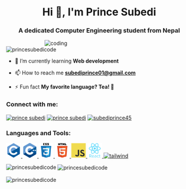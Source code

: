 <h1 align="center">Hi 👋, I'm Prince Subedi</h1>
<h3 align="center">A dedicated Computer Engineering student from Nepal</h3>

<img align="right" alt="coding" width="400" src="https://png.pngtree.com/png-clipart/20230913/original/pngtree-coder-clipart-boy-working-with-computer-game-on-the-desk-vector-png-image_11072679.png">

<p align="left"> <img src="https://komarev.com/ghpvc/?username=princesubedicode&label=Profile%20views&color=0e75b6&style=flat" alt="princesubedicode" /> </p>

- 🌱 I’m currently learning **Web development**

- 📫 How to reach me **subediprince01@gmail.com**

- ⚡ Fun fact **My favorite language? Tea! 🍵**

<h3 align="left">Connect with me:</h3>
<p align="left">
<a href="https://linkedin.com/in/prince subedi" target="blank"><img align="center" src="https://raw.githubusercontent.com/rahuldkjain/github-profile-readme-generator/master/src/images/icons/Social/linked-in-alt.svg" alt="prince subedi" height="30" width="40" /></a>
<a href="https://fb.com/prince subedi" target="blank"><img align="center" src="https://raw.githubusercontent.com/rahuldkjain/github-profile-readme-generator/master/src/images/icons/Social/facebook.svg" alt="prince subedi" height="30" width="40" /></a>
<a href="https://instagram.com/subediprince45" target="blank"><img align="center" src="https://raw.githubusercontent.com/rahuldkjain/github-profile-readme-generator/master/src/images/icons/Social/instagram.svg" alt="subediprince45" height="30" width="40" /></a>
</p>

<h3 align="left">Languages and Tools:</h3>
<p align="left"> <a href="https://www.cprogramming.com/" target="_blank" rel="noreferrer"> <img src="https://raw.githubusercontent.com/devicons/devicon/master/icons/c/c-original.svg" alt="c" width="40" height="40"/> </a> <a href="https://www.w3schools.com/cpp/" target="_blank" rel="noreferrer"> <img src="https://raw.githubusercontent.com/devicons/devicon/master/icons/cplusplus/cplusplus-original.svg" alt="cplusplus" width="40" height="40"/> </a> <a href="https://www.w3schools.com/css/" target="_blank" rel="noreferrer"> <img src="https://raw.githubusercontent.com/devicons/devicon/master/icons/css3/css3-original-wordmark.svg" alt="css3" width="40" height="40"/> </a> <a href="https://www.w3.org/html/" target="_blank" rel="noreferrer"> <img src="https://raw.githubusercontent.com/devicons/devicon/master/icons/html5/html5-original-wordmark.svg" alt="html5" width="40" height="40"/> </a> <a href="https://developer.mozilla.org/en-US/docs/Web/JavaScript" target="_blank" rel="noreferrer"> <img src="https://raw.githubusercontent.com/devicons/devicon/master/icons/javascript/javascript-original.svg" alt="javascript" width="40" height="40"/> </a> <a href="https://reactjs.org/" target="_blank" rel="noreferrer"> <img src="https://raw.githubusercontent.com/devicons/devicon/master/icons/react/react-original-wordmark.svg" alt="react" width="40" height="40"/> </a> <a href="https://tailwindcss.com/" target="_blank" rel="noreferrer"> <img src="https://www.vectorlogo.zone/logos/tailwindcss/tailwindcss-icon.svg" alt="tailwind" width="40" height="40"/> </a> </p>

<p><img align="left" src="https://github-readme-stats.vercel.app/api/top-langs?username=princesubedicode&show_icons=true&locale=en&layout=compact" alt="princesubedicode" /></p>

<p>&nbsp;<img align="center" src="https://github-readme-stats.vercel.app/api?username=princesubedicode&show_icons=true&locale=en" alt="princesubedicode" /></p>

<p><img align="center" src="https://github-readme-streak-stats.herokuapp.com/?user=princesubedicode&" alt="princesubedicode" /></p>

